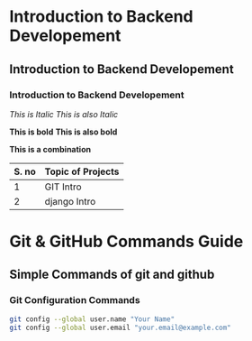 # Introduction to Backend Developement
## Introduction to Backend Developement
### Introduction to Backend Developement


*This is Italic*
_This is also Italic_

**This is bold**
__This is also bold__

__This is a **combination**__



| S. no  | Topic of Projects |
| ------------- | ------------- |      
| 1  | GIT Intro  |      
|2  | django Intro  |      





#  Git & GitHub Commands Guide


Simple Commands of git and github
---


### Git Configuration Commands

```bash
git config --global user.name "Your Name"
git config --global user.email "your.email@example.com"






